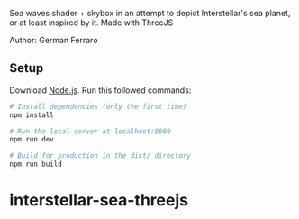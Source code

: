
Sea waves shader + skybox in an attempt to depict Interstellar's sea planet, or at least inspired by it. 
Made with ThreeJS

Author: German Ferraro

## Setup
Download [Node.js](https://nodejs.org/en/download/).
Run this followed commands:

``` bash
# Install dependencies (only the first time)
npm install

# Run the local server at localhost:8080
npm run dev

# Build for production in the dist/ directory
npm run build
```
# interstellar-sea-threejs
